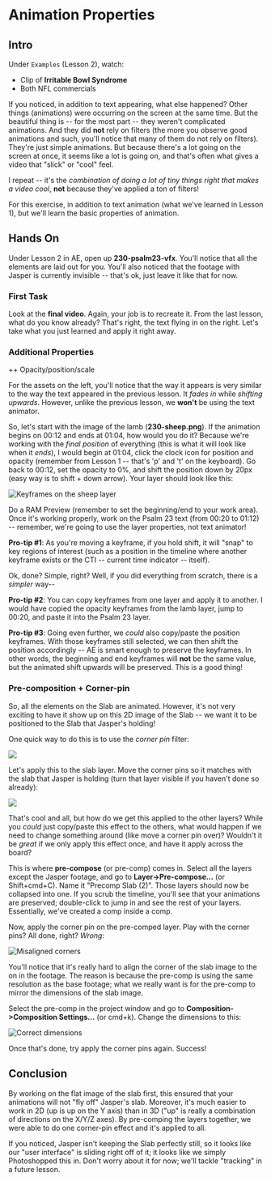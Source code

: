 
# Animation Properties

## Intro

Under `Examples` (Lesson 2), watch:
- Clip of **Irritable Bowl Syndrome**
- Both NFL commercials

If you noticed, in addition to text appearing, what else happened? Other things (animations) were occurring on the screen at the same time. But the beautiful thing is -- for the most part -- they weren't complicated animations. And they did **not** rely on filters (the more you observe good animations and such, you'll notice that many of them do not rely on filters). They're just simple animations. But because there's a lot going on the screen at once, it seems like a lot is going on, and that's often what gives a video that "slick" or "cool" feel. 

I repeat -- it's the *combination of doing a lot of tiny things right that makes a video cool*, **not** because they've applied a ton of filters!

For this exercise, in addition to text animation (what we've learned in Lesson 1), but we'll learn the basic properties of animation.

## Hands On

Under Lesson 2 in AE, open up **230-psalm23-vfx**. You'll notice that all the elements are laid out for you. You'll also noticed that the footage with Jasper is currently invisible -- that's ok, just leave it like that for now.

### First Task

Look at the **final video**. Again, your job is to recreate it. From the last lesson, what do you know already? That's right, the text flying in on the right. Let's take what you just learned and apply it right away.

### Additional Properties

++ Opacity/position/scale

For the assets on the left, you'll notice that the way it appears is very similar to the way the text appeared in the previous lesson. It *fades in* while *shifting upwards*. However, unlike the previous lesson, we **won't** be using the text animator.

So, let's start with the image of the lamb (**230-sheep.png**). If the animation begins on 00:12 and ends at 01:04, how would you do it? Because we're working with the *final position* of everything (this is what it will look like when it *ends*), I would begin at 01:04, click the clock icon for position and opacity (remember from Lesson 1 -- that's 'p' and 't' on the keyboard). Go back to 00:12, set the opacity to 0%, and shift the position down by 20px (easy way is to shift + down arrow). Your layer should look like this:

![][image-1]

Do a RAM Preview (remember to set the beginning/end to your work area). Once it's working properly, work on the Psalm 23 text (from 00:20 to 01:12) -- remember, we're going to use the layer properties, not text animator!

**Pro-tip #1**: As you're moving a keyframe, if you hold shift, it will "snap" to key regions of interest (such as a position in the timeline where another keyframe exists or the CTI -- current time indicator -- itself).

Ok, done? Simple, right? 
Well, if you did everything from scratch, there is a *simpler* way--

**Pro-tip #2**: You can copy keyframes from one layer and apply it to another. I would have copied the opacity keyframes from the lamb layer, jump to 00:20, and paste it into the Psalm 23 layer.

**Pro-tip #3**: Going even further, we *could* also copy/paste the position keyframes. With those keyframes still selected, we can then shift the position accordingly -- AE is smart enough to preserve the keyframes. In other words, the beginning and end keyframes will **not** be the same value, but the animated shift upwards will be preserved. This is a good thing!

### Pre-composition + Corner-pin

So, all the elements on the Slab are animated. However, it's not very exciting to have it show up on this 2D image of the Slab -- we want it to be positioned to the Slab that Jasper's holding!

One quick way to do this is to use the *corner pin* filter:

![][image-2]

Let's apply this to the slab layer. Move the corner pins so it matches with the slab that Jasper is holding (turn that layer visible if you haven't done so already):

![][image-3]

That's cool and all, but how do we get this applied to the other layers? While you *could* just copy/paste this effect to the others, what would happen if we need to change something around (like move a corner pin over)? Wouldn't it be *great* if we only apply this effect once, and have it apply across the board?

This is where **pre-compose** (or pre-comp) comes in. Select all the layers except the Jasper footage, and go to **Layer-\>Pre-compose...** (or Shift+cmd+C).  Name it "Precomp Slab (2)". Those layers should now be collapsed into one. If you scrub the timeline, you'll see that your animations are preserved; double-click to jump in and see the rest of your layers. Essentially, we've created a comp inside a comp.

Now, apply the corner pin on the pre-comped layer. Play with the corner pins? All done, right? *Wrong*:

![][image-4]

You'll notice that it's really hard to align the corner of the slab image to the  on in the footage. The reason is because the pre-comp is using the same resolution as the base footage; what we really want is for the pre-comp to mirror the dimensions of the slab image.

Select the pre-comp in the project window and go to **Composition-\>Composition Settings...** (or cmd+k). Change the dimensions to this:

![][image-5]

Once that's done, try apply the corner pins again. Success!

## Conclusion

By working on the flat image of the slab first, this ensured that your animations will not "fly off" Jasper's slab. Moreover, it's much easier to work in 2D (up is up on the Y axis) than in 3D ("up" is really a combination of directions on the X/Y/Z axes). By pre-comping the layers together, we were able to do one corner-pin effect and it's applied to all.

If you noticed, Jasper isn't keeping the Slab perfectly still, so it looks like our "user interface" is sliding right off of it; it looks like we simply Photoshopped this in. Don't worry about it for now; we'll tackle "tracking" in a future lesson.

[image-1]:Assets/100-sheep.png "Keyframes on the sheep layer"
[image-2]:Assets/200-cornerpin.png
[image-3]:Assets/210-slabonslab.png
[image-4]:Assets/220-misaligned.jpg "Misaligned corners"
[image-5]:Assets/230-rightdimensions.png "Correct dimensions"